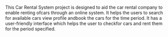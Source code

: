 This Car Rental System project is designed to aid the car rental company to enable renting ofcars through an online system.
It helps the users to search for available cars view profile andbook the cars for the time period. 
It has a user-friendly interface which helps the user to checkfor cars and rent them for the period specified.

